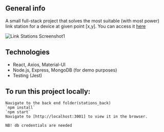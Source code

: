 ## General info
A small full-stack project that solves the most suitable (with most power) link station for a device at given
point [x,y]. You can access it [here](https://stationsserver.herokuapp.com/)

<img src="https://drive.google.com/uc?export=view&id=1wkT9aT6v-wrTG2qRfJYUwD1E5Yo8eRLp" alt="Link Stations Screenshot1">

## Technologies
* React, Axios, Material-UI
* Node.js, Express, MongoDB (for demo purposes)
* Testing (Jest)

## To run this project locally:
```
Navigate to the back end folder(stations_back)
`npm install`
`npm start`
Navigate to [http://localhost:3001] to view it in the browser.

NB! db credentials are needed
```














